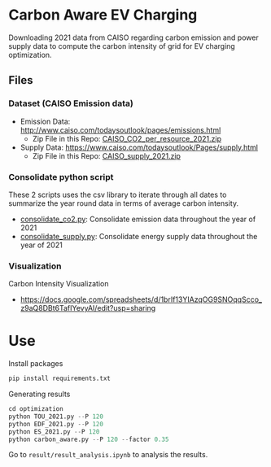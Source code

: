 # Carbon Aware EV Charging
Downloading 2021 data from CAISO regarding carbon emission and power supply data to compute the carbon intensity of grid for EV charging optimization. 

## Files
### Dataset (CAISO Emission data)
- Emission Data: http://www.caiso.com/todaysoutlook/pages/emissions.html
    - Zip File in this Repo: [CAISO_CO2_per_resource_2021.zip](data/CO2/CAISO_CO2_per_resource_2021.zip)
- Supply Data: https://www.caiso.com/todaysoutlook/Pages/supply.html
    - Zip File in this Repo: [CAISO_supply_2021.zip](data/Supply/CAISO_supply_2021.zip)

### Consolidate python script
These 2 scripts uses the csv library to iterate through all dates to summarize the year round data in terms of average carbon intensity.
- [consolidate_co2.py](./consolidate_co2.py): Consolidate emission data throughout the year of 2021
- [consolidate_supply.py](./consolidate_supply.py): Consolidate energy supply data throughout the year of 2021

### Visualization
Carbon Intensity Visualization
- https://docs.google.com/spreadsheets/d/1brIf13YIAzqOG9SNOqqScco_z9aQ8DBt6TafIYevyAI/edit?usp=sharing


# Use
Install packages
```python
pip install requirements.txt
```
Generating results
```python
cd optimization
python TOU_2021.py --P 120
python EDF_2021.py --P 120
python ES_2021.py --P 120
python carbon_aware.py --P 120 --factor 0.35
```

Go to ```result/result_analysis.ipynb``` to analysis the results.
